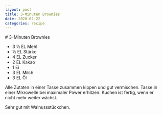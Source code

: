```yaml
---
layout: post
title: 3-Minuten Brownies
date: 2020-02-22
categories: recipe
---
```

﻿# 3-Minuten Brownies

- 3 ½ EL Mehl
- ½ EL Stärke
- 4 EL Zucker
- 2 EL Kakao
- 1 Ei
- 3 EL Milch
- 3 EL Öl

Alle Zutaten in einer Tasse zusammen kippen und gut vermischen.
Tasse in einer Mikrowelle bei maximaler Power erhitzen. Kuchen ist fertig, wenn er nicht mehr weiter wächst.

Sehr gut mit Walnussstückchen.
